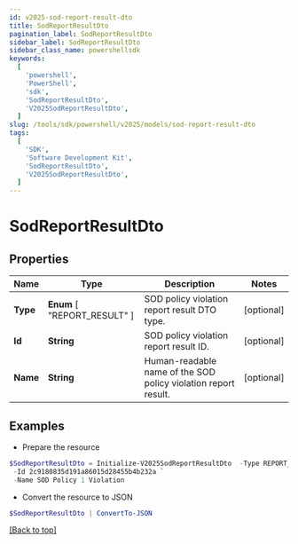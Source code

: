 ```yaml
---
id: v2025-sod-report-result-dto
title: SodReportResultDto
pagination_label: SodReportResultDto
sidebar_label: SodReportResultDto
sidebar_class_name: powershellsdk
keywords:
  [
    'powershell',
    'PowerShell',
    'sdk',
    'SodReportResultDto',
    'V2025SodReportResultDto',
  ]
slug: /tools/sdk/powershell/v2025/models/sod-report-result-dto
tags:
  [
    'SDK',
    'Software Development Kit',
    'SodReportResultDto',
    'V2025SodReportResultDto',
  ]
---
```


# SodReportResultDto

## Properties

| Name | Type | Description | Notes |
| --- | --- | --- | --- |
| **Type** | **Enum** [ "REPORT_RESULT" ] | SOD policy violation report result DTO type. | [optional] |
| **Id** | **String** | SOD policy violation report result ID. | [optional] |
| **Name** | **String** | Human-readable name of the SOD policy violation report result. | [optional] |

## Examples

- Prepare the resource

```powershell
$SodReportResultDto = Initialize-V2025SodReportResultDto  -Type REPORT_RESULT `
 -Id 2c9180835d191a86015d28455b4b232a `
 -Name SOD Policy 1 Violation
```

- Convert the resource to JSON

```powershell
$SodReportResultDto | ConvertTo-JSON
```

[[Back to top]](#)
